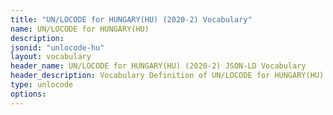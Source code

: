 ```yaml
---
title: "UN/LOCODE for HUNGARY(HU) (2020-2) Vocabulary"
name: UN/LOCODE for HUNGARY(HU) 
description: 
jsonid: "unlocode-hu"
layout: vocabulary
header_name: UN/LOCODE for HUNGARY(HU) (2020-2) JSON-LD Vocabulary
header_description: Vocabulary Definition of UN/LOCODE for HUNGARY(HU) (2020-2) semantics in HTML format. JSON-LD format is available at [unlocode-hu.jsonld](/vocabulary/unlocode-hu.jsonld)
type: unlocode
options:
---
```

